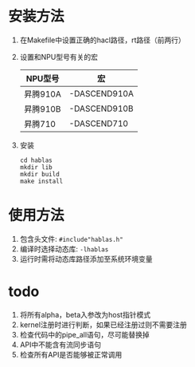 # 安装方法
1. 在Makefile中设置正确的hacl路径，rt路径（前两行）
2. 设置和NPU型号有关的宏

    | NPU型号 | 宏   |
    | ------- | ---- |
    | 昇腾910A | -DASCEND910A     |
    | 昇腾910B |  -DASCEND910B    |
    | 昇腾710 |  -DASCEND710    |
3. 安装
    ```shell
    cd hablas
    mkdir lib
    mkdir build
    make install
    ```

# 使用方法
1. 包含头文件: ```#include"hablas.h"```
2. 编译时选择动态库: ```-lhablas```
3. 运行时需将动态库路径添加至系统环境变量

# todo
1. 将所有alpha，beta入参改为host指针模式
2. kernel注册时进行判断，如果已经注册过则不需要注册
3. 检查代码中的pipe_all语句，尽可能替换掉
4. API中不能含有流同步语句
5. 检查所有API是否能够被正常调用

